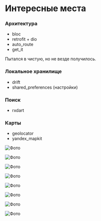 # Интересные места

### Архитектура

- bloc
- retrofit + dio
- auto_route
- get_it

Пытался в чистую, но не везде получилось.

### Локальное хранилище

- drift
- shared_preferences (настройки)

### Поиск

- rxdart

### Карты

- geolocator
- yandex_mapkit

![Фото](<README_pics/photo_1_2025-08-04_05-28-15.jpg>)

![Фото](<README_pics/photo_2_2025-08-04_05-28-15.jpg>)

![Фото](<README_pics/photo_3_2025-08-04_05-28-15.jpg>)

![Фото](<README_pics/photo_4_2025-08-04_05-28-15.jpg>)

![Фото](<README_pics/photo_5_2025-08-04_05-28-15.jpg>)

![Фото](<README_pics/photo_6_2025-08-04_05-28-15.jpg>)

![Фото](<README_pics/photo_7_2025-08-04_05-28-15.jpg>)

![Фото](<README_pics/photo_8_2025-08-04_05-28-15.jpg>)